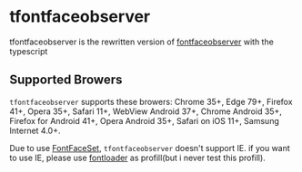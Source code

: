 # tfontfaceobserver

tfontfaceobserver is the rewritten version of [fontfaceobserver](https://github.com/bramstein/fontfaceobserver) with the typescript

## Supported Browers

`tfontfaceobserver` supports these browers: Chrome 35+, Edge 79+, Firefox 41+, Opera 35+, Safari 11+, WebView Android 37+, Chrome Android 35+, Firefox for Android 41+, Opera Android 35+, Safari on iOS 11+, Samsung Internet 4.0+.

Due to use [FontFaceSet](https://developer.mozilla.org/en-US/docs/Web/API/FontFaceSet), `tfontfaceobserver` doesn't support IE. if you want to use IE, please use [fontloader](https://github.com/bramstein/fontloader) as profill(but i never test this profill).
